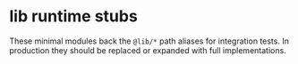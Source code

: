 # lib runtime stubs

These minimal modules back the `@lib/*` path aliases for integration tests.
In production they should be replaced or expanded with full implementations.

<!-- trigger: deployment -->
